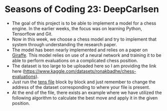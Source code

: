 # Seasons of Coding 23: DeepCarlsen

- The goal of this project is to be able to implement a model for a chess engine. In the earlier weeks, the focus was on learning Python, Tensorflow and Git.   
- Now in this week, we choose a chess model and try to implement that system through understanding the research paper.
- The model has been nearly implemented and relies on a paper on [Giraffe](https://arxiv.org/pdf/1509.01549.pdf). This model relies on use of a neural network and training it to be able to perform evaluations on a complicated chess position.  
- The dataset is too large to be uploaded here so I am providing the link here (https://www.kaggle.com/datasets/ronakbadhe/chess-evaluations).
- Just run the [tens file](/tens.ipynb) block by block and just remember to change the address of the dataset corresponding to where your file is present.
- At the end of the file, there exists an example where we have utilized the following algorithm to calculate the best move and apply it in the given position.
